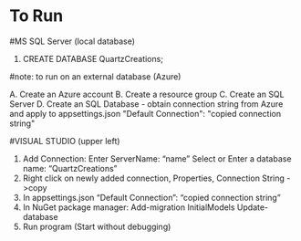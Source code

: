 # To Run

#MS SQL Server (local database)

1.	CREATE DATABASE QuartzCreations;
   
#note: to run on an external database (Azure)

A. Create an Azure account 
B. Create a resource group
C. Create an SQL Server
D. Create an SQL Database - obtain connection string from Azure and apply to appsettings.json "Default Connection": "copied connection string"

#VISUAL STUDIO (upper left)

1.	Add Connection:
Enter ServerName: “name”
Select or Enter a database name: “QuartzCreations”
2.	Right click on newly added connection, Properties, Connection String ->copy
3.	In appsettings.json “Default Connection”: “copied connection string”
4.	In NuGet package manager:
Add-migration InitialModels
Update-database
5.	Run program (Start without debugging)

